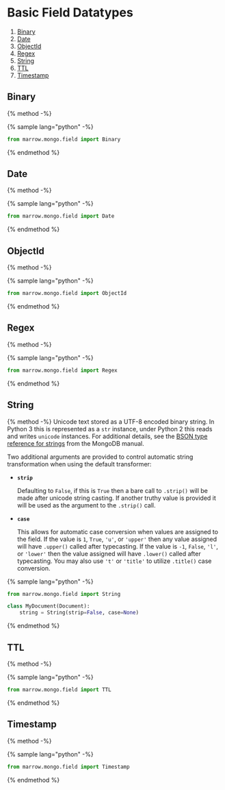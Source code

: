 # Basic Field Datatypes

1. [Binary](#binary)
2. [Date](#date)
3. [ObjectId](#objectid)
4. [Regex](#regex)
5. [String](#string)
6. [TTL](#ttl)
7. [Timestamp](#timestamp)


## Binary

{% method -%}


{% sample lang="python" -%}
```python
from marrow.mongo.field import Binary
```
{% endmethod %}


## Date

{% method -%}


{% sample lang="python" -%}
```python
from marrow.mongo.field import Date
```
{% endmethod %}


## ObjectId

{% method -%}


{% sample lang="python" -%}
```python
from marrow.mongo.field import ObjectId
```
{% endmethod %}


## Regex

{% method -%}


{% sample lang="python" -%}
```python
from marrow.mongo.field import Regex
```
{% endmethod %}


## String

{% method -%}
Unicode text stored as a UTF-8 encoded binary string. In Python 3 this is represented as a `str` instance, under Python 2 this reads and writes `unicode` instances. For additional details, see the [BSON type reference for strings](https://docs.mongodb.com/manual/reference/bson-types/#string) from the MongoDB manual.

Two additional arguments are provided to control automatic string transformation when using the default transformer:

* **`strip`**

  Defaulting to `False`, if this is `True` then a bare call to `.strip()` will be made after unicode string casting. If another truthy value is provided it will be used as the argument to the `.strip()` call.

* **`case`**

  This allows for automatic case conversion when values are assigned to the field. If the value is `1`, `True`, `'u'`, or `'upper'` then any value assigned will have `.upper()` called after typecasting. If the value is `-1`, `False`, `'l'`, or `'lower'` then the value assigned will have `.lower()` called after typecasting. You may also use `'t'` or `'title'` to utilize `.title()` case conversion.

{% sample lang="python" -%}
```python
from marrow.mongo.field import String

class MyDocument(Document):
	string = String(strip=False, case=None)


```
{% endmethod %}


## TTL

{% method -%}


{% sample lang="python" -%}
```python
from marrow.mongo.field import TTL
```
{% endmethod %}


## Timestamp

{% method -%}


{% sample lang="python" -%}
```python
from marrow.mongo.field import Timestamp
```
{% endmethod %}
